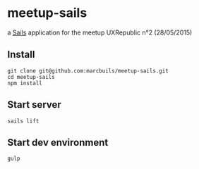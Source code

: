 # meetup-sails

a [Sails](http://sailsjs.org) application for the meetup UXRepublic n°2 (28/05/2015)

## Install
    git clone git@github.com:marcbuils/meetup-sails.git
    cd meetup-sails
    npm install
    
## Start server
    sails lift
    
## Start dev environment
    gulp
